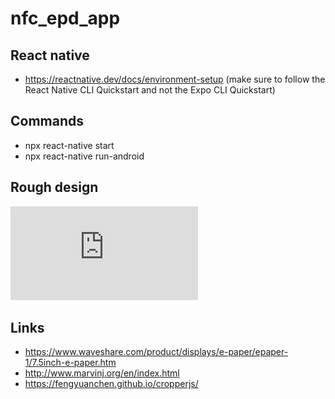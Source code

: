 # nfc_epd_app

## React native
- https://reactnative.dev/docs/environment-setup (make sure to follow the React Native CLI Quickstart and not the Expo CLI Quickstart)

## Commands
- npx react-native start
- npx react-native run-android

## Rough design
![Rough design](https://github.com/Yoshi20/nfc_epd_app/blob/master/Rough_design.pdf "Rough design")

## Links
- https://www.waveshare.com/product/displays/e-paper/epaper-1/7.5inch-e-paper.htm
- http://www.marvinj.org/en/index.html
- https://fengyuanchen.github.io/cropperjs/